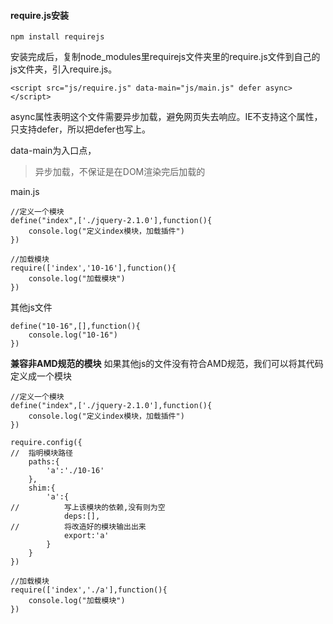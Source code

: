 #### require.js安装
`npm install requirejs`

安装完成后，复制node_modules里requirejs文件夹里的require.js文件到自己的js文件夹，引入require.js。

`<script src="js/require.js" data-main="js/main.js" defer async></script>`

async属性表明这个文件需要异步加载，避免网页失去响应。IE不支持这个属性，只支持defer，所以把defer也写上。

data-main为入口点，

> 异步加载，不保证是在DOM渲染完后加载的

main.js
```
//定义一个模块
define("index",['./jquery-2.1.0'],function(){
	console.log("定义index模块，加载插件")
})

//加载模块
require(['index','10-16'],function(){
	console.log("加载模块")
})
```

其他js文件
```
define("10-16",[],function(){
	console.log("10-16")
})
```

**兼容非AMD规范的模块**
如果其他js的文件没有符合AMD规范，我们可以将其代码定义成一个模块

```
//定义一个模块
define("index",['./jquery-2.1.0'],function(){
	console.log("定义index模块，加载插件")
})

require.config({
//	指明模块路径
	paths:{
		'a':'./10-16'
	},
	shim:{
		'a':{
//			写上该模块的依赖,没有则为空
			deps:[],
//			将改造好的模块输出出来
			export:'a'
		}
	}
})

//加载模块
require(['index','./a'],function(){
	console.log("加载模块")
})
```